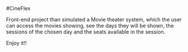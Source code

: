 #CineFlex

Front-end project than simulated a Movie theater system, which the user can access the movies showing, see the days they will be shown, the sessions of the chosen day and the seats available in the session.

Enjoy it!!
